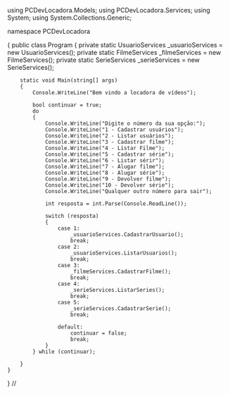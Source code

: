 using PCDevLocadora.Models;
using PCDevLocadora.Services;
using System;
using System.Collections.Generic;

namespace PCDevLocadora

{
    public class Program
    {
        private static UsuarioServices _usuarioServices = new UsuarioServices();
        private static FilmeServices _filmeServices = new FilmeServices();
        private static SerieServices _serieServices = new SerieServices();


        static void Main(string[] args)
        {
            Console.WriteLine("Bem vindo a locadora de vídeos");

            bool continuar = true;
            do
            {
                Console.WriteLine("Digite o número da sua opção:");
                Console.WriteLine("1 - Cadastrar usuários");
                Console.WriteLine("2 - Listar usuários");
                Console.WriteLine("3 - Cadastrar filme");
                Console.WriteLine("4 - Listar Filme");
                Console.WriteLine("5 - Cadastrar série");
                Console.WriteLine("6 - Listar sérir");
                Console.WriteLine("7 - Alugar filme");
                Console.WriteLine("8 - Alugar série");
                Console.WriteLine("9 - Devolver filme");
                Console.WriteLine("10 - Devolver série");
                Console.WriteLine("Qualquer outro número para sair");

                int resposta = int.Parse(Console.ReadLine());

                switch (resposta)
                {
                    case 1:
                        _usuarioServices.CadastrarUsuario();
                        break;
                    case 2:
                        _usuarioServices.ListarUsuarios();
                        break;
                    case 3:
                        _filmeServices.CadastrarFilme();
                        break;
                    case 4:
                        _serieServices.ListarSeries();
                        break;
                    case 5:
                        _serieServices.CadastrarSerie();
                        break;

                    default:
                        continuar = false;
                        break;
                }
            } while (continuar);

        }
    }
}
//
